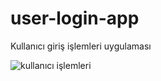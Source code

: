 # user-login-app
Kullanıcı giriş işlemleri uygulaması

![kullanıcı işlemleri](https://github.com/mehmetdurankaya/user-login-app/assets/44356848/4501fbe5-4e50-4a98-a334-988c77076f94)
